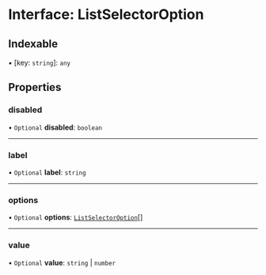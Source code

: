 # Interface: ListSelectorOption

## Indexable

▪ [key: `string`]: `any`

## Properties

### disabled

• `Optional` **disabled**: `boolean`

___

### label

• `Optional` **label**: `string`

___

### options

• `Optional` **options**: [`ListSelectorOption`](ListSelectorOption.md)[]

___

### value

• `Optional` **value**: `string` \| `number`
